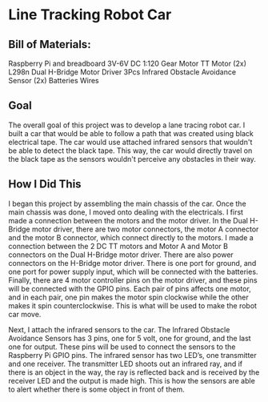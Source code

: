 # Line Tracking Robot Car
## Bill of Materials:
Raspberry Pi and breadboard
3V-6V DC 1:120 Gear Motor TT Motor (2x)
L298n Dual H-Bridge Motor Driver
3Pcs Infrared Obstacle Avoidance Sensor (2x)
Batteries
Wires

## Goal
The overall goal of this project was to develop a lane tracing robot car. I built a car that would be able to follow a path that was created using black electrical tape. The car would use attached infrared sensors that wouldn't be able to detect the black tape. This way, the car would directly travel on the black tape as the sensors wouldn't perceive any obstacles in their way.

## How I Did This
I began this project by assembling the main chassis of the car. Once the main chassis was done, I moved onto dealing with the electricals. I first made a connection between the motors and the motor driver. In the Dual H-Bridge motor driver, there are two motor connectors, the motor A connector and the motor B connector, which connect directly to the motors. I made a connection between the 2 DC TT motors and Motor A and Motor B connectors on the Dual H-Bridge motor driver. There are also power connectors on the H-Bridge motor driver. There is one port for ground, and one port for power supply input, which will be connected with the batteries. Finally, there are 4 motor controller pins on the motor driver, and these pins will be connected with the GPIO pins. Each pair of pins affects one motor, and in each pair, one pin makes the motor spin clockwise while the other makes it spin counterclockwise. This is what will be used to make the robot car move.

Next, I attach the infrared sensors to the car. The Infrared Obstacle Avoidance Sensors has 3 pins, one for 5 volt, one for ground, and the last one for output. These pins will be used to connect the sensors to the Raspberry Pi GPIO pins. The infrared sensor has two LED’s, one transmitter and one receiver. The transmitter LED shoots out an infrared ray, and if there is an object in the way, the ray is reflected back and is received by the receiver LED and the output is made high. This is how the sensors are able to alert whether there is some object in front of them.
